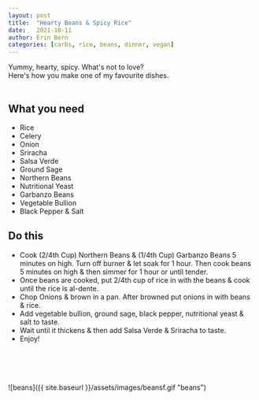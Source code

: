 ```yaml
---
layout: post
title:  "Hearty Beans & Spicy Rice"
date:   2021-10-11
author: Erin Bern
categories: [carbs, rice, beans, dinner, vegan]
---
```

Yummy, hearty, spicy. 
What's not to love? <br/>
Here's how you make one of my favourite dishes. <br/>
<br/>
## What you need
* Rice
* Celery
* Onion
* Sriracha
* Salsa Verde
* Ground Sage
* Northern Beans
* Nutritional Yeast
* Garbanzo Beans
* Vegetable Bullion
* Black Pepper & Salt

## Do this
* Cook (2/4th Cup) Northern Beans & (1/4th Cup) Garbanzo Beans 5 minutes on high. Turn off burner & let soak for 1 hour. Then cook beans 5 minutes on high & then simmer for 1 hour or until tender.
* Once beans are cooked, put 2/4th cup of rice in with the beans & cook until the rice is al-dente.
* Chop Onions & brown in a pan. After browned put onions in with beans & rice.
* Add vegetable bullion, ground sage, black pepper, nutritional yeast & salt to taste.
* Wait until it thickens & then add Salsa Verde & Sriracha to taste.
* Enjoy!
<br/>
<br/>
<br/>
<br/>
![beans]({{ site.baseurl }}/assets/images/beansf.gif "beans")
